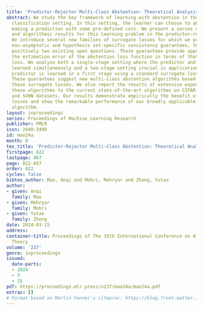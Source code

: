```yaml
---
title: 'Predictor-Rejector Multi-Class Abstention: Theoretical Analysis and Algorithms'
abstract: We study the key framework of learning with abstention in the multi-class
  classification setting. In this setting, the learner can choose to abstain from
  making a prediction with some pre-defined cost. We present a series of new theoretical
  and algorithmic results for this learning problem in the predictor-rejector framework.
  We introduce several new families of surrogate losses for which we prove strong
  non-asymptotic and hypothesis set-specific consistency guarantees, thereby resolving
  positively two existing open questions. These guarantees provide upper bounds on
  the estimation error of the abstention loss function in terms of that of the surrogate
  loss. We analyze both a single-stage setting where the predictor and rejector are
  learned simultaneously and a two-stage setting crucial in applications, where the
  predictor is learned in a first stage using a standard surrogate loss such as cross-entropy.
  These guarantees suggest new multi-class abstention algorithms based on minimizing
  these surrogate losses. We also report the results of extensive experiments comparing
  these algorithms to the current state-of-the-art algorithms on CIFAR-10, CIFAR-100
  and SVHN datasets. Our results demonstrate empirically the benefit of our new surrogate
  losses and show the remarkable performance of our broadly applicable two-stage abstention
  algorithm.
layout: inproceedings
series: Proceedings of Machine Learning Research
publisher: PMLR
issn: 2640-3498
id: mao24a
month: 0
tex_title: 'Predictor-Rejector Multi-Class Abstention: Theoretical Analysis and Algorithms'
firstpage: 822
lastpage: 867
page: 822-867
order: 822
cycles: false
bibtex_author: Mao, Anqi and Mohri, Mehryar and Zhong, Yutao
author:
- given: Anqi
  family: Mao
- given: Mehryar
  family: Mohri
- given: Yutao
  family: Zhong
date: 2024-03-15
address:
container-title: Proceedings of The 35th International Conference on Algorithmic Learning
  Theory
volume: '237'
genre: inproceedings
issued:
  date-parts:
  - 2024
  - 3
  - 15
pdf: https://proceedings.mlr.press/v237/mao24a/mao24a.pdf
extras: []
# Format based on Martin Fenner's citeproc: https://blog.front-matter.io/posts/citeproc-yaml-for-bibliographies/
---
```

